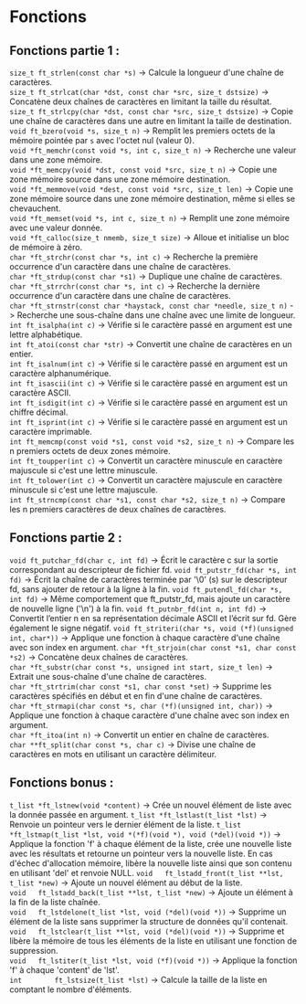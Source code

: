 # Fonctions

## Fonctions partie 1 :

`size_t ft_strlen(const char *s)` -> Calcule la longueur d'une chaîne de caractères. <br>
`size_t ft_strlcat(char *dst, const char *src, size_t dstsize)` -> Concatène deux chaînes de caractères en limitant la taille du résultat.<br>
`size_t ft_strlcpy(char *dst, const char *src, size_t dstsize)` -> Copie une chaîne de caractères dans une autre en limitant la taille de destination.<br>
`void ft_bzero(void *s, size_t n)` -> Remplit les premiers octets de la mémoire pointée par `s` avec l'octet nul (valeur 0). <br>
`void *ft_memchr(const void *s, int c, size_t n)` -> Recherche une valeur dans une zone mémoire.<br>
`void *ft_memcpy(void *dst, const void *src, size_t n)` -> Copie une zone mémoire source dans une zone mémoire destination. <br>
`void *ft_memmove(void *dest, const void *src, size_t len)` -> Copie une zone mémoire source dans une zone mémoire destination, même si elles se chevauchent.<br>
`void *ft_memset(void *s, int c, size_t n)` -> Remplit une zone mémoire avec une valeur donnée. <br>
`void *ft_calloc(size_t nmemb, size_t size)` -> Alloue et initialise un bloc de mémoire à zéro.<br>
`char *ft_strchr(const char *s, int c)` -> Recherche la première occurrence d'un caractère dans une chaîne de caractères.<br>
`char *ft_strdup(const char *s1)` -> Duplique une chaîne de caractères.<br>
`char *ft_strrchr(const char *s, int c)` -> Recherche la dernière occurrence d'un caractère dans une chaîne de caractères.<br>
`char *ft_strnstr(const char *haystack, const char *needle, size_t n)` -> Recherche une sous-chaîne dans une chaîne avec une limite de longueur.<br>
`int ft_isalpha(int c)` -> Vérifie si le caractère passé en argument est une lettre alphabétique. <br>
`int ft_atoi(const char *str)` -> Convertit une chaîne de caractères en un entier.<br>
`int ft_isalnum(int c)` -> Vérifie si le caractère passé en argument est un caractère alphanumérique. <br>
`int ft_isascii(int c)` -> Vérifie si le caractère passé en argument est un caractère ASCII. <br>
`int ft_isdigit(int c)` -> Vérifie si le caractère passé en argument est un chiffre décimal. <br>
`int ft_isprint(int c)` -> Vérifie si le caractère passé en argument est un caractère imprimable. <br>
`int ft_memcmp(const void *s1, const void *s2, size_t n)` -> Compare les n premiers octets de deux zones mémoire.<br>
`int ft_toupper(int c)` -> Convertit un caractère minuscule en caractère majuscule si c'est une lettre minuscule.<br>
`int ft_tolower(int c)` -> Convertit un caractère majuscule en caractère minuscule si c'est une lettre majuscule.<br>
`int ft_strncmp(const char *s1, const char *s2, size_t n)` -> Compare les n premiers caractères de deux chaînes de caractères.<br>

## Fonctions partie 2 :

`void ft_putchar_fd(char c, int fd)` -> Écrit le caractère c sur la sortie correspondant au descripteur de fichier fd.
`void ft_putstr_fd(char *s, int fd)` -> Écrit la chaîne de caractères terminée par '\0' (s) sur le descripteur fd, sans ajouter de retour à la ligne à la fin.
`void ft_putendl_fd(char *s, int fd)` -> Même comportement que ft_putstr_fd, mais ajoute un caractère de nouvelle ligne ('\n') à la fin.
`void ft_putnbr_fd(int n, int fd)` -> Convertit l’entier n en sa représentation décimale ASCII et l’écrit sur fd. Gère également le signe négatif.
`void ft_striteri(char *s, void (*f)(unsigned int, char*))` -> Applique une fonction à chaque caractère d'une chaîne avec son index en argument.
`char *ft_strjoin(char const *s1, char const *s2)` -> Concatène deux chaînes de caractères.<br>
`char *ft_substr(char const *s, unsigned int start, size_t len)` -> Extrait une sous-chaîne d'une chaîne de caractères.<br>
`char *ft_strtrim(char const *s1, char const *set)` -> Supprime les caractères spécifiés en début et en fin d'une chaîne de caractères.<br>
`char *ft_strmapi(char const *s, char (*f)(unsigned int, char))` -> Applique une fonction à chaque caractère d'une chaîne avec son index en argument.<br>
`char *ft_itoa(int n)` -> Convertit un entier en chaîne de caractères.<br>
`char **ft_split(char const *s, char c)` -> Divise une chaîne de caractères en mots en utilisant un caractère délimiteur.<br>


## Fonctions bonus :

`t_list	*ft_lstnew(void *content)` -> Crée un nouvel élément de liste avec la donnée passée en argument.
`t_list	*ft_lstlast(t_list *lst)` ->  Renvoie un pointeur vers le dernier élément de la liste.
`t_list	*ft_lstmap(t_list *lst, void *(*f)(void *), void (*del)(void *))` -> Applique la fonction 'f' à chaque élément de la liste, crée une nouvelle liste avec les résultats et retourne un pointeur vers la nouvelle liste. En cas d'échec d'allocation mémoire, libère la nouvelle liste ainsi que son contenu en utilisant 'del' et renvoie NULL.
`void	ft_lstadd_front(t_list **lst, t_list *new)` -> Ajoute un nouvel élément au début de la liste.<br>
`void	ft_lstadd_back(t_list **lst, t_list *new)` -> Ajoute un élément à la fin de la liste chaînée.<br>
`void	ft_lstdelone(t_list *lst, void (*del)(void *))` -> Supprime un élément de la liste sans supprimer la structure de données qu'il contenait.<br>
`void	ft_lstclear(t_list **lst, void (*del)(void *))` -> Supprime et libère la mémoire de tous les éléments de la liste en utilisant une fonction de suppression.<br>
`void	ft_lstiter(t_list *lst, void (*f)(void *))` -> Applique la fonction 'f' à chaque 'content' de 'lst'.<br>
`int		ft_lstsize(t_list *lst)` -> Calcule la taille de la liste en comptant le nombre d'éléments.<br>
